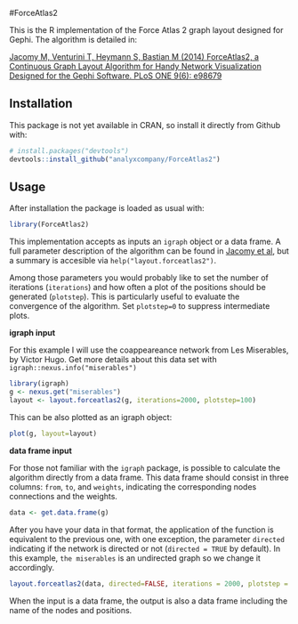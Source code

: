#ForceAtlas2

This is the R implementation of the Force Atlas 2 graph layout designed for Gephi. The algorithm is detailed in:

[Jacomy M, Venturini T, Heymann S, Bastian M (2014) ForceAtlas2, a Continuous Graph Layout Algorithm for Handy Network Visualization Designed for the Gephi Software. PLoS ONE 9(6): e98679](http://journals.plos.org/plosone/article?id=10.1371/journal.pone.0098679)


## Installation

This package is not yet available in CRAN, so install it directly from Github with:

```R
# install.packages("devtools")
devtools::install_github("analyxcompany/ForceAtlas2")
```

## Usage

After installation the package is loaded as usual with:

```R
library(ForceAtlas2)
```

This implementation accepts as inputs an `igraph` object or a data frame. A full parameter description of the algorithm can be found in [Jacomy et al](http://journals.plos.org/plosone/article?id=10.1371/journal.pone.0098679), but a summary is accesible via `help("layout.forceatlas2")`.

Among those parameters you would probably like to set the number of iterations (`iterations`) and how often a plot of the positions should be generated (`plotstep`). This is particularly useful to evaluate the convergence of the algorithm. Set `plotstep=0` to suppress intermediate plots.

**igraph input**

For this example I will use the coappeareance network from Les Miserables, by Victor Hugo. Get more details about this data set with `igraph::nexus.info("miserables")`

```R
library(igraph) 
g <- nexus.get("miserables")
layout <- layout.forceatlas2(g, iterations=2000, plotstep=100)
```

This can be also plotted as an igraph object:

```R
plot(g, layout=layout)
```

**data frame input**

For those not familiar with the `igraph` package, is possible to calculate the algorithm directly from a data frame. This data frame should consist in three columns: `from`, `to`, and `weights`, indicating the corresponding nodes connections and the weights. 

```R
data <- get.data.frame(g)
```

After you have your data in that format, the application of the function is equivalent to the previous one, with one exception, the parameter `directed` indicating if the network is directed or not (`directed = TRUE` by default). In this example, `the miserables` is an undirected graph so we change it accordingly.

```R
layout.forceatlas2(data, directed=FALSE, iterations = 2000, plotstep = 100)
```

When the input is a data frame, the output is also a data frame including the name of the nodes and positions.

